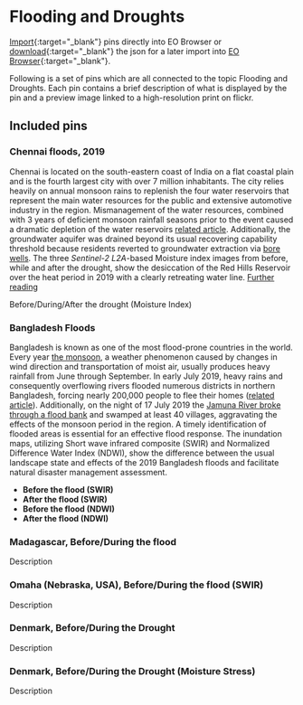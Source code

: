# Flooding and Droughts

[Import](https://apps.sentinel-hub.com/eo-browser/?sharedPinsListId=e9bfcac8-9f1a-442d-b6d5-b1144bcda301){:target="_blank"} pins directly into EO Browser or [download](Flooding_and_Droughts.json){:target="_blank"} the json for a later import into [EO Browser](https://apps.sentinel-hub.com/eo-browser/?zoom=10&lat=41.9&lng=12.5&themeId=DEFAULT-THEME){:target="_blank"}.

Following is a set of pins which are all connected to the topic Flooding and Droughts. Each pin contains a brief description of what is displayed by the pin and a preview image linked to a high-resolution print on flickr.

## Included pins 

### Chennai floods, 2019

Chennai is located on the south-eastern coast of India on a flat coastal plain and is the fourth largest city with over 7 million inhabitants.
The city relies heavily on annual monsoon rains to replenish the four water reservoirs that represent the main water resources for the public and extensive automotive industry in the region.
Mismanagement of the water resources, combined with 3 years of deficient monsoon rainfall seasons prior to the event caused a dramatic depletion of the water reservoirs [related article](https://www.bbc.com/news/world-asia-india-48672330).
Additionally, the groundwater aquifer was drained beyond its usual recovering capability threshold because residents reverted to groundwater extraction via [bore wells](https://www.indiawaterportal.org/topics/borewells-and-tubewells).
The three *Sentinel-2 L2A*-based Moisture index images from before, while and after the drought, show the desiccation of the Red Hills Reservoir over the heat period in 2019 with a clearly retreating water line. [Further reading](https://www.nationalgeographic.com/environment/2019/07/india-water-crisis-drought-could-be-helped-better-building-planning/)

Before/During/After the drought (Moisture Index)

### Bangladesh Floods

Bangladesh is known as one of the most flood-prone countries in the world. Every year [the monsoon](https://www.nationalgeographic.org/encyclopedia/monsoon/), a weather phenomenon caused by changes in wind direction and transportation of moist air, usually produces heavy rainfall from June through September. In early July 2019, heavy rains and consequently overflowing rivers flooded numerous districts in northern Bangladesh, forcing nearly 200,000 people to flee their homes ([related article](http://floodlist.com/asia/bangladesh-monsoon-floods-july-2019)). Additionally, on the night of 17 July 2019 the [Jamuna River broke through a flood bank](https://www.preventionweb.net/news/view/66848) and swamped at least 40 villages, aggravating the effects of the monsoon period in the region. A timely identification of flooded areas is essential for an effective flood response. The inundation maps, utilizing Short wave infrared composite (SWIR) and Normalized Difference Water Index (NDWI), show the difference between the usual landscape state and effects of the 2019 Bangladesh floods and facilitate natural disaster management assessment.

- **Before the flood (SWIR)**
- **After the flood (SWIR)**
- **Before the flood (NDWI)**
- **After the flood (NDWI)**

### Madagascar, Before/During the flood

Description

### Omaha (Nebraska, USA), Before/During the flood (SWIR)

Description

### Denmark, Before/During the Drought

Description

### Denmark, Before/During the Drought (Moisture Stress)

Description
